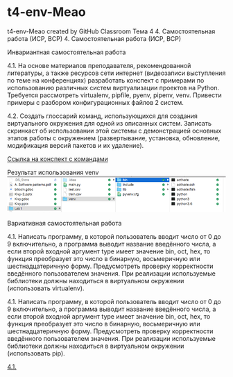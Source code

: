 # t4-env-Meao
t4-env-Meao created by GitHub Classroom
Тема 4 4. Самостоятельная работа (ИСР, ВСР)
4. Самостоятельная работа (ИСР, ВСР)

Инвариантная самостоятельная работа

4.1. На основе материалов преподавателя, рекомендованной литературы, а также ресурсов сети интернет (видеозаписи выступления по теме на конференциях) разработать конспект с примерами по использованию различных систем виртуализации проектов на Python. Требуется рассмотреть virtualenv, pipfile, pyenv, pipenv, venv. Привести примеры с разбором конфигурационных файлов 2 систем.

4.2. Создать глоссарий команд, использующихся для создания виртуального окружения для одной из описанных систем. Записать скринкаст об использовании этой системы с демонстрацией основных этапов работы с окружением (развертывание, установка, обновление, модификация версий пакетов и их удаление).

[Ссылка на конспект с командами](https://github.com/Meao/py/blob/master/6-4.md)

Результат использования venv
![Результат использования venv](https://github.com/python-advance/t4-env-Meao/blob/master/venv.png)

Вариативная самостоятельная работа

4.1. Написать программу, в которой пользователь вводит число от 0 до 9 включительно, а программа выводит название введённого числа, а если второй входной аргумент type имеет значение bin, oct, hex, то функция преобразует это число в бинарную, восьмеричную или шестнадцатеричную форму. Предусмотреть проверку корректности введённого пользователем значения. При реализации используемые библиотеки должны находиться в виртуальном окружении (использовать virtualenv).

4.1. Написать программу, в которой пользователь вводит число от 0 до 9 включительно, а программа выводит название введённого числа, а если второй входной аргумент type имеет значение bin, oct, hex, то функция преобразует это число в бинарную, восьмеричную или шестнадцатеричную форму. Предусмотреть проверку корректности введённого пользователем значения. При реализации используемые библиотеки должны находиться в виртуальном окружении (использовать pip).

[4.1.](https://repl.it/@MarinaKrvtsn/digits)
